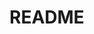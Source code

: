 # README

<!-- Working with Postgres. Create a book stock management page.

Create various APIs which can do certain tasks:

1. List of all book

2. Details of individual book

3. Add a new book

4. Update the new book

5. Delete the new book

6. Search the book by name of the Author

7. Search book by name of the book name



Sample JSON Data expected:

{

   "id": 1,

   "bookName": "Harry Potter",

   "bookAuthor": "JK Rowling",

   "bookQuantity: 4,

   "created_at":"2023-01-09T02:30:20.065Z",

   "updated_at":"2023-01-09T02:39:34.687Z"

}

routes_expanded contains the detailed routes -->